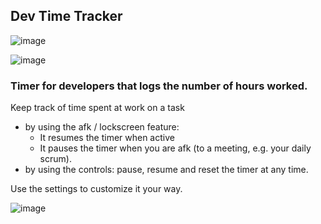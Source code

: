 ## Dev Time Tracker
![image](https://user-images.githubusercontent.com/23088305/46271539-0b597100-c51b-11e8-8339-e4afea309665.png)

![image](https://user-images.githubusercontent.com/23088305/46186898-01333a80-c2af-11e8-9da4-4f9806806369.png)

### Timer for developers that logs the number of hours worked.

Keep track of time spent at work on a task
- by using the afk / lockscreen feature:
   - It resumes the timer when active
   - It pauses the timer when you are afk (to a meeting, e.g. your daily scrum). 
- by using the controls: pause, resume and reset the timer at any time.

Use the settings to customize it your way.

![image](https://user-images.githubusercontent.com/23088305/51421870-7767ef80-1b73-11e9-98e1-6d28b4ac3ab6.png)

